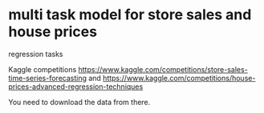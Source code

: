 # multi task model for store sales and house prices

regression tasks

Kaggle competitions https://www.kaggle.com/competitions/store-sales-time-series-forecasting and https://www.kaggle.com/competitions/house-prices-advanced-regression-techniques

You need to download the data from there.
